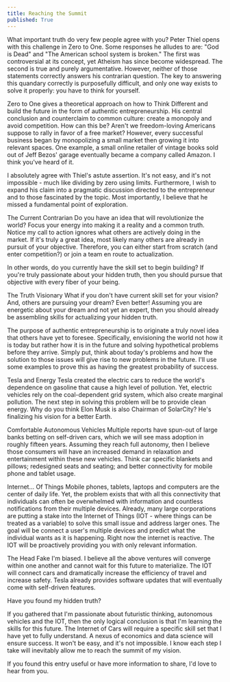 ```yaml
---
title: Reaching the Summit
published: True
---
```


What important truth do very few people agree with you?
Peter Thiel opens with this challenge in Zero to One. Some responses he alludes to are: "God is Dead" and "The American school system is broken." The first was controversial at its concept, yet Atheism has since become widespread. The second is true and purely argumentative. However, neither of those statements correctly answers his contrarian question. The key to answering this quandary correctly is purposefully difficult, and only one way exists to solve it properly: you have to think for yourself.

Zero to One gives a theoretical approach on how to Think Different and build the future in the form of authentic entrepreneurship. His central conclusion and counterclaim to common culture: create a monopoly and avoid competition. How can this be? Aren't we freedom-loving Americans suppose to rally in favor of a free market? However, every successful business began by monopolizing a small market then growing it into relevant spaces. One example, a small online retailer of vintage books sold out of Jeff Bezos' garage eventually became a company called Amazon. I think you've heard of it.

I absolutely agree with Thiel's astute assertion. It's not easy, and it's not impossible - much like dividing by zero using limits. Furthermore, I wish to expand his claim into a pragmatic discussion directed to the entrepreneur and to those fascinated by the topic. Most importantly, I believe that he missed a fundamental point of exploration.

The Current Contrarian
Do you have an idea that will revolutionize the world? Focus your energy into making it a reality and a common truth. Notice my call to action ignores what others are actively doing in the market. If it's truly a great idea, most likely many others are already in pursuit of your objective. Therefore, you can either start from scratch (and enter competition?) or join a team en route to actualization.

In other words, do you currently have the skill set to begin building? If you're truly passionate about your hidden truth, then you should pursue that objective with every fiber of your being.

The Truth Visionary
What if you don't have current skill set for your vision? And, others are pursuing your dream? Even better! Assuming you are energetic about your dream and not yet an expert, then you should already be assembling skills for actualizing your hidden truth.

The purpose of authentic entrepreneurship is to originate a truly novel idea that others have yet to foresee. Specifically, envisioning the world not how it is today but rather how it is in the future and solving hypothetical problems before they arrive. Simply put, think about today's problems and how the solution to those issues will give rise to new problems in the future. I'll use some examples to prove this as having the greatest probability of success.

Tesla and Energy
Tesla created the electric cars to reduce the world's dependence on gasoline that cause a high level of pollution. Yet, electric vehicles rely on the coal-dependent grid system, which also create marginal pollution. The next step in solving this problem will be to provide clean energy. Why do you think Elon Musk is also Chairman of SolarCity? He's finalizing his vision for a better Earth.

Comfortable Autonomous Vehicles
Multiple reports have spun-out of large banks betting on self-driven cars, which we will see mass adoption in roughly fifteen years. Assuming they reach full autonomy, then I believe those consumers will have an increased demand in relaxation and entertainment within these new vehicles. Think car specific blankets and pillows; redesigned seats and seating; and better connectivity for mobile phone and tablet usage.

Internet... Of Things
Mobile phones, tablets, laptops and computers are the center of daily life. Yet, the problem exists that with all this connectivity that individuals can often be overwhelmed with information and countless notifications from their multiple devices. Already, many large corporations are putting a stake into the Internet of Things (IOT - where things can be treated as a variable) to solve this small issue and address larger ones. The goal will be connect a user's multiple devices and predict what the individual wants as it is happening. Right now the internet is reactive. The IOT will be proactively providing you with only relevant information.

The Head Fake
I'm biased. I believe all the above ventures will converge within one another and cannot wait for this future to materialize. The IOT will connect cars and dramatically increase the efficiency of travel and increase safety. Tesla already provides software updates that will eventually come with self-driven features. 

Have you found my hidden truth?

If you gathered that I'm passionate about futuristic thinking, autonomous vehicles and the IOT, then the only logical conclusion is that I'm learning the skills for this future. The Internet of Cars will require a specific skill set that I have yet to fully understand. A nexus of economics and data science will ensure success. It won't be easy, and it's not impossible. I know each step I take will inevitably allow me to reach the summit of my vision.

If you found this entry useful or have more information to share, I'd love to hear from you.